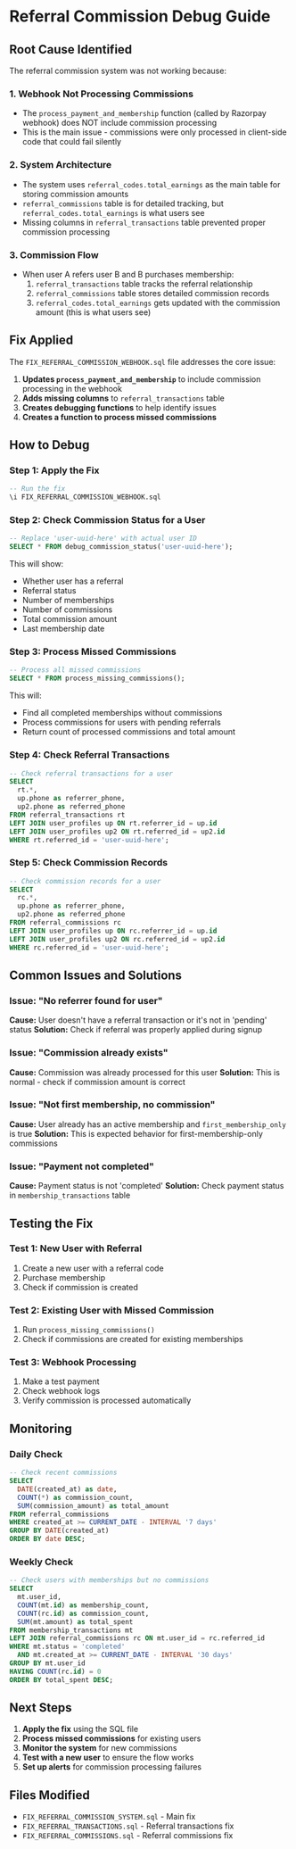 # Referral Commission Debug Guide

## Root Cause Identified

The referral commission system was not working because:

### 1. **Webhook Not Processing Commissions**
- The `process_payment_and_membership` function (called by Razorpay webhook) does NOT include commission processing
- This is the main issue - commissions were only processed in client-side code that could fail silently

### 2. **System Architecture**
- The system uses `referral_codes.total_earnings` as the main table for storing commission amounts
- `referral_commissions` table is for detailed tracking, but `referral_codes.total_earnings` is what users see
- Missing columns in `referral_transactions` table prevented proper commission processing

### 3. **Commission Flow**
- When user A refers user B and B purchases membership:
  1. `referral_transactions` table tracks the referral relationship
  2. `referral_commissions` table stores detailed commission records
  3. `referral_codes.total_earnings` gets updated with the commission amount (this is what users see)

## Fix Applied

The `FIX_REFERRAL_COMMISSION_WEBHOOK.sql` file addresses the core issue:

1. **Updates `process_payment_and_membership`** to include commission processing in the webhook
2. **Adds missing columns** to `referral_transactions` table
3. **Creates debugging functions** to help identify issues
4. **Creates a function to process missed commissions**

## How to Debug

### Step 1: Apply the Fix
```sql
-- Run the fix
\i FIX_REFERRAL_COMMISSION_WEBHOOK.sql
```

### Step 2: Check Commission Status for a User
```sql
-- Replace 'user-uuid-here' with actual user ID
SELECT * FROM debug_commission_status('user-uuid-here');
```

This will show:
- Whether user has a referral
- Referral status
- Number of memberships
- Number of commissions
- Total commission amount
- Last membership date

### Step 3: Process Missed Commissions
```sql
-- Process all missed commissions
SELECT * FROM process_missing_commissions();
```

This will:
- Find all completed memberships without commissions
- Process commissions for users with pending referrals
- Return count of processed commissions and total amount

### Step 4: Check Referral Transactions
```sql
-- Check referral transactions for a user
SELECT 
  rt.*,
  up.phone as referrer_phone,
  up2.phone as referred_phone
FROM referral_transactions rt
LEFT JOIN user_profiles up ON rt.referrer_id = up.id
LEFT JOIN user_profiles up2 ON rt.referred_id = up2.id
WHERE rt.referred_id = 'user-uuid-here';
```

### Step 5: Check Commission Records
```sql
-- Check commission records for a user
SELECT 
  rc.*,
  up.phone as referrer_phone,
  up2.phone as referred_phone
FROM referral_commissions rc
LEFT JOIN user_profiles up ON rc.referrer_id = up.id
LEFT JOIN user_profiles up2 ON rc.referred_id = up2.id
WHERE rc.referred_id = 'user-uuid-here';
```

## Common Issues and Solutions

### Issue: "No referrer found for user"
**Cause:** User doesn't have a referral transaction or it's not in 'pending' status
**Solution:** Check if referral was properly applied during signup

### Issue: "Commission already exists"
**Cause:** Commission was already processed for this user
**Solution:** This is normal - check if commission amount is correct

### Issue: "Not first membership, no commission"
**Cause:** User already has an active membership and `first_membership_only` is true
**Solution:** This is expected behavior for first-membership-only commissions

### Issue: "Payment not completed"
**Cause:** Payment status is not 'completed'
**Solution:** Check payment status in `membership_transactions` table

## Testing the Fix

### Test 1: New User with Referral
1. Create a new user with a referral code
2. Purchase membership
3. Check if commission is created

### Test 2: Existing User with Missed Commission
1. Run `process_missing_commissions()`
2. Check if commissions are created for existing memberships

### Test 3: Webhook Processing
1. Make a test payment
2. Check webhook logs
3. Verify commission is processed automatically

## Monitoring

### Daily Check
```sql
-- Check recent commissions
SELECT 
  DATE(created_at) as date,
  COUNT(*) as commission_count,
  SUM(commission_amount) as total_amount
FROM referral_commissions
WHERE created_at >= CURRENT_DATE - INTERVAL '7 days'
GROUP BY DATE(created_at)
ORDER BY date DESC;
```

### Weekly Check
```sql
-- Check users with memberships but no commissions
SELECT 
  mt.user_id,
  COUNT(mt.id) as membership_count,
  COUNT(rc.id) as commission_count,
  SUM(mt.amount) as total_spent
FROM membership_transactions mt
LEFT JOIN referral_commissions rc ON mt.user_id = rc.referred_id
WHERE mt.status = 'completed'
  AND mt.created_at >= CURRENT_DATE - INTERVAL '30 days'
GROUP BY mt.user_id
HAVING COUNT(rc.id) = 0
ORDER BY total_spent DESC;
```

## Next Steps

1. **Apply the fix** using the SQL file
2. **Process missed commissions** for existing users
3. **Monitor the system** for new commissions
4. **Test with a new user** to ensure the flow works
5. **Set up alerts** for commission processing failures

## Files Modified

- `FIX_REFERRAL_COMMISSION_SYSTEM.sql` - Main fix
- `FIX_REFERRAL_TRANSACTIONS.sql` - Referral transactions fix
- `FIX_REFERRAL_COMMISSIONS.sql` - Referral commissions fix

